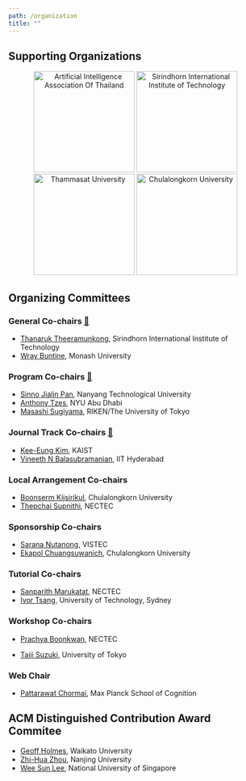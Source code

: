 ```yaml
---
path: /organization
title: ""
---
```


## Supporting Organizations

<div align="center">
    <img title="Artificial Intelligence Association Of Thailand" width="200px" src="pathPrefix::/logos/aiat.png"/>
    <img title="Sirindhorn International Institute of Technology" width="200px" src="pathPrefix::/logos/siit.png"/>
    <img title="Thammasat University" width="200px" src="pathPrefix::/logos/tu.png"/>
    <img title="Chulalongkorn University" width="200px" src="pathPrefix::/logos/cu.png"/>
</div>

## Organizing Committees

### General Co-chairs <a href="mailto:acml2020general@gmail.com">📮</a>
- [Thanaruk Theeramunkong](https://saki.siit.tu.ac.th/thainlp/thanaruk-theeramunkong/), Sirindhorn International Institute of Technology
- [Wray Buntine](https://research.monash.edu/en/persons/wray-buntine), Monash University

### Program Co-chairs <a href="mailto:acml2020conferencetrack@gmail.com">📮</a>
- [Sinno Jialin Pan](https://www.ntu.edu.sg/home/sinnopan/), Nanyang Technological University
- [Anthony Tzes](https://nyuad.nyu.edu/en/academics/divisions/engineering/faculty/anthony-tzes.html), NYU Abu Dhabi
- [Masashi Sugiyama](http://www.ms.k.u-tokyo.ac.jp/sugi/), RIKEN/The University of Tokyo

### Journal Track Co-chairs <a href="mailto:acml2020journaltrack@gmail.com">📮</a>
- [Kee-Eung Kim](http://ailab.kaist.ac.kr/users/kekim), KAIST
- [Vineeth N Balasubramanian](https://www.iith.ac.in/~vineethnb/), IIT Hyderabad

### Local Arrangement Co-chairs

- [Boonserm Kijsirikul](https://www.eng.chula.ac.th/en/staff/prof-boonserm-kijsirikul-ph-d), Chulalongkorn University
- [Thepchai Supnithi](https://saki.siit.tu.ac.th/thainlp/thepchai-supnithi/), NECTEC

### Sponsorship Co-chairs
- [Sarana Nutanong](https://www.vistec.ac.th/academic/faculty_detail.php?school=IST&id=55), VISTEC
- [Ekapol Chuangsuwanich](https://ekapolc.github.io), Chulalongkorn University

### Tutorial Co-chairs
- [Sanparith Marukatat](https://scholar.google.de/citations?user=6uMrUsQAAAAJ&hl=en), NECTEC
- [Ivor Tsang](https://www.uts.edu.au/staff/ivor.tsang), University of Technology, Sydney

### Workshop Co-chairs

- [Prachya Boonkwan](https://saki.siit.tu.ac.th/thainlp/prachya-boonkwan/), NECTEC
<!-- - Sukree Sinthupinyo <sukree@cp.eng.chula.ac.th> (unconfirmed) -->
- [Taiji Suzuki](http://ibis.t.u-tokyo.ac.jp/suzuki/),  University of Tokyo

### Web Chair
- [Pattarawat Chormai](https://pat.chormai.org), Max Planck School of Cognition

## ACM Distinguished Contribution Award Commitee
- [Geoff Holmes](https://www.cms.waikato.ac.nz/people/geoff), Waikato University
- [Zhi-Hua Zhou](http://cs.nju.edu.cn/zhouzh/), Nanjing University
- [Wee Sun Lee](https://www.comp.nus.edu.sg/cs/bio/leews/), National University of Singapore